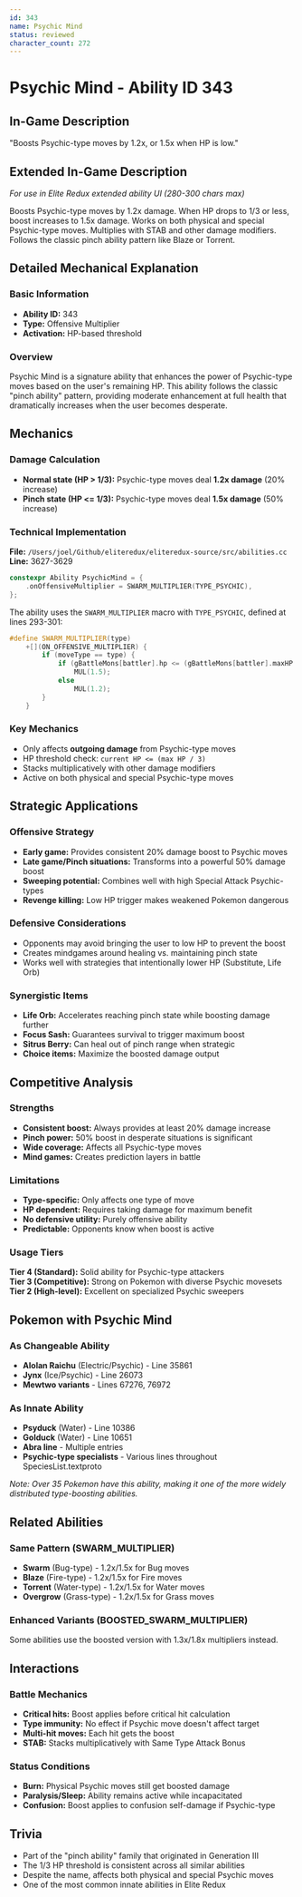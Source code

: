 ```yaml
---
id: 343
name: Psychic Mind
status: reviewed
character_count: 272
---
```


# Psychic Mind - Ability ID 343

## In-Game Description
"Boosts Psychic-type moves by 1.2x, or 1.5x when HP is low."

## Extended In-Game Description
*For use in Elite Redux extended ability UI (280-300 chars max)*

Boosts Psychic-type moves by 1.2x damage. When HP drops to 1/3 or less, boost increases to 1.5x damage. Works on both physical and special Psychic-type moves. Multiplies with STAB and other damage modifiers. Follows the classic pinch ability pattern like Blaze or Torrent.

## Detailed Mechanical Explanation

### Basic Information
- **Ability ID:** 343  
- **Type:** Offensive Multiplier  
- **Activation:** HP-based threshold

### Overview

Psychic Mind is a signature ability that enhances the power of Psychic-type moves based on the user's remaining HP. This ability follows the classic "pinch ability" pattern, providing moderate enhancement at full health that dramatically increases when the user becomes desperate.

## Mechanics

### Damage Calculation
- **Normal state (HP > 1/3):** Psychic-type moves deal **1.2x damage** (20% increase)
- **Pinch state (HP <= 1/3):** Psychic-type moves deal **1.5x damage** (50% increase)

### Technical Implementation
**File:** `/Users/joel/Github/eliteredux/eliteredux-source/src/abilities.cc`  
**Line:** 3627-3629

```cpp
constexpr Ability PsychicMind = {
    .onOffensiveMultiplier = SWARM_MULTIPLIER(TYPE_PSYCHIC),
};
```

The ability uses the `SWARM_MULTIPLIER` macro with `TYPE_PSYCHIC`, defined at lines 293-301:

```cpp
#define SWARM_MULTIPLIER(type)                                               \
    +[](ON_OFFENSIVE_MULTIPLIER) {                                           \
        if (moveType == type) {                                              \
            if (gBattleMons[battler].hp <= (gBattleMons[battler].maxHP / 3)) \
                MUL(1.5);                                                    \
            else                                                             \
                MUL(1.2);                                                    \
        }                                                                    \
    }
```

### Key Mechanics
- Only affects **outgoing damage** from Psychic-type moves
- HP threshold check: `current HP <= (max HP / 3)`
- Stacks multiplicatively with other damage modifiers
- Active on both physical and special Psychic-type moves

## Strategic Applications

### Offensive Strategy
- **Early game:** Provides consistent 20% damage boost to Psychic moves
- **Late game/Pinch situations:** Transforms into a powerful 50% damage boost
- **Sweeping potential:** Combines well with high Special Attack Psychic-types
- **Revenge killing:** Low HP trigger makes weakened Pokemon dangerous

### Defensive Considerations
- Opponents may avoid bringing the user to low HP to prevent the boost
- Creates mindgames around healing vs. maintaining pinch state
- Works well with strategies that intentionally lower HP (Substitute, Life Orb)

### Synergistic Items
- **Life Orb:** Accelerates reaching pinch state while boosting damage further
- **Focus Sash:** Guarantees survival to trigger maximum boost
- **Sitrus Berry:** Can heal out of pinch range when strategic
- **Choice items:** Maximize the boosted damage output

## Competitive Analysis

### Strengths
- **Consistent boost:** Always provides at least 20% damage increase
- **Pinch power:** 50% boost in desperate situations is significant
- **Wide coverage:** Affects all Psychic-type moves
- **Mind games:** Creates prediction layers in battle

### Limitations
- **Type-specific:** Only affects one type of move
- **HP dependent:** Requires taking damage for maximum benefit
- **No defensive utility:** Purely offensive ability
- **Predictable:** Opponents know when boost is active

### Usage Tiers
**Tier 4 (Standard):** Solid ability for Psychic-type attackers  
**Tier 3 (Competitive):** Strong on Pokemon with diverse Psychic movesets  
**Tier 2 (High-level):** Excellent on specialized Psychic sweepers

## Pokemon with Psychic Mind

### As Changeable Ability
- **Alolan Raichu** (Electric/Psychic) - Line 35861
- **Jynx** (Ice/Psychic) - Line 26073
- **Mewtwo variants** - Lines 67276, 76972

### As Innate Ability
- **Psyduck** (Water) - Line 10386
- **Golduck** (Water) - Line 10651
- **Abra line** - Multiple entries
- **Psychic-type specialists** - Various lines throughout SpeciesList.textproto

*Note: Over 35 Pokemon have this ability, making it one of the more widely distributed type-boosting abilities.*

## Related Abilities

### Same Pattern (SWARM_MULTIPLIER)
- **Swarm** (Bug-type) - 1.2x/1.5x for Bug moves
- **Blaze** (Fire-type) - 1.2x/1.5x for Fire moves  
- **Torrent** (Water-type) - 1.2x/1.5x for Water moves
- **Overgrow** (Grass-type) - 1.2x/1.5x for Grass moves

### Enhanced Variants (BOOSTED_SWARM_MULTIPLIER)
Some abilities use the boosted version with 1.3x/1.8x multipliers instead.

## Interactions

### Battle Mechanics
- **Critical hits:** Boost applies before critical hit calculation
- **Type immunity:** No effect if Psychic move doesn't affect target
- **Multi-hit moves:** Each hit gets the boost
- **STAB:** Stacks multiplicatively with Same Type Attack Bonus

### Status Conditions
- **Burn:** Physical Psychic moves still get boosted damage
- **Paralysis/Sleep:** Ability remains active while incapacitated
- **Confusion:** Boost applies to confusion self-damage if Psychic-type

## Trivia
- Part of the "pinch ability" family that originated in Generation III
- The 1/3 HP threshold is consistent across all similar abilities
- Despite the name, affects both physical and special Psychic moves
- One of the most common innate abilities in Elite Redux